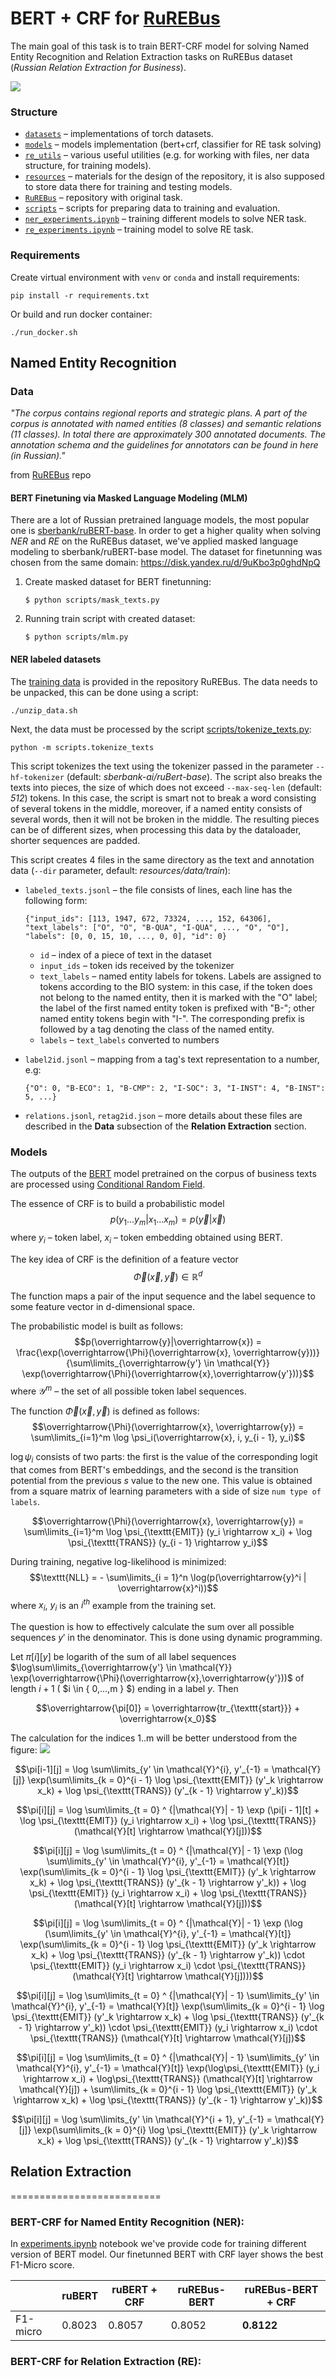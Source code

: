 # BERT + CRF for [RuREBus](https://github.com/dialogue-evaluation/RuREBus.git)

The main goal of this task is to train BERT-CRF model for solving Named Entity Recognition and Relation Extraction tasks
on RuREBus dataset (_Russian Relation Extraction for Business_).

![](resources/images/general_scheme.png)

### Structure
* [`datasets`](./datasets) – implementations of torch datasets.
* [`models`](./models) – models implementation (bert+crf, classifier for RE task solving)
* [`re_utils`](./re_utils) – various useful utilities (e.g. for working with files, ner data structure, for training models).
* [`resources`](./resources) – materials for the design of the repository, it is also supposed to store data there for training and testing models.
* [`RuREBus`](https://github.com/dialogue-evaluation/RuREBus.git) – repository with original task.
* [`scripts`](./scripts) – scripts for preparing data to training and evaluation.
* [`ner_experiments.ipynb`](./ner_experiments.ipynb) – training different models to solve NER task.
* [`re_experiments.ipynb`](./re_experiments.ipynb) – training model to solve RE task.

### Requirements

Create virtual environment with `venv` or `conda` and install requirements:

```shell
pip install -r requirements.txt
```

Or build and run docker container:
```shell
./run_docker.sh
```

## Named Entity Recognition

### Data
_"The corpus contains regional reports and strategic plans. A part of the corpus is annotated with named entities (8 classes) and semantic relations (11 classes). In total there are approximately 300 annotated documents. The annotation schema and the guidelines for annotators can be found in here (in Russian)."_

from [RuREBus](https://github.com/dialogue-evaluation/RuREBus.git) repo

#### BERT Finetuning via Masked Language Modeling (MLM)
There are a lot of Russian pretrained language models, the most popular one is
[sberbank/ruBERT-base](https://huggingface.co/sberbank-ai/ruBert-base). In order to get a higher quality when solving
_NER_ and _RE_ on the RuREBus dataset, we've applied masked language modeling to sberbank/ruBERT-base model.
The dataset for finetunning was chosen from the same domain: https://disk.yandex.ru/d/9uKbo3p0ghdNpQ

1. Create masked dataset for BERT finetunning:
   ```shell
   $ python scripts/mask_texts.py 
   ```
2. Running train script with created dataset:
   ```shell
   $ python scripts/mlm.py
   ```

#### NER labeled datasets
The [training data](https://github.com/dialogue-evaluation/RuREBus/tree/master/train_data) is provided in the repository RuREBus. The data needs to be unpacked, this can be done using a script:
```shell
./unzip_data.sh
```
Next, the data must be processed by the script [scripts/tokenize_texts.py](./scripts/tokenize_texts.py):
```shell
python -m scripts.tokenize_texts
```

This script tokenizes the text using the tokenizer passed in the parameter `--hf-tokenizer` (default: _sberbank-ai/ruBert-base_).
The script also breaks the texts into pieces, the size of which does not exceed `--max-seq-len` (default: _512_) tokens. In this case, the script is smart not to break a word consisting of several tokens in the middle, moreover, if a named entity consists of several words, then it will not be broken in the middle. The resulting pieces can be of different sizes, when processing this data by the dataloader, shorter sequences are padded.

This script creates 4 files in the same directory as the text and annotation data (`--dir` parameter, default: _resources/data/train_):
* `labeled_texts.jsonl` – the file consists of lines, each line has the following form:
   ```
   {"input_ids": [113, 1947, 672, 73324, ..., 152, 64306], "text_labels": ["O", "O", "B-QUA", "I-QUA", ..., "O", "O"], "labels": [0, 0, 15, 10, ..., 0, 0], "id": 0}
   ```
   * `id` – index of a piece of text in the dataset
   * `input_ids` – token ids received by the tokenizer
   * `text_labels` – named entity labels for tokens. Labels are assigned to tokens according to the BIO system: in this case, if the token does not belong to the named entity, then it is marked with the "O" label; the label of the first named entity token is prefixed with "B-"; other named entity tokens begin with "I-". The corresponding prefix is followed by a tag denoting the class of the named entity.
   * `labels` – `text_labels` converted to numbers

* `label2id.jsonl` – mapping from a tag's text representation to a number, e.g:
   ```
   {"O": 0, "B-ECO": 1, "B-CMP": 2, "I-SOC": 3, "I-INST": 4, "B-INST": 5, ...}
   ```
* `relations.jsonl`, `retag2id.json` – more details about these files are described in the **Data** subsection of the **Relation Extraction** section.

### Models

The outputs of the [BERT](https://arxiv.org/abs/1810.04805) model pretrained on the corpus of business texts are processed using [Conditional Random Field](http://www.cs.columbia.edu/~mcollins/crf.pdf).

The essence of CRF is to build a probabilistic model $$p(y_1...y_m|x_1...x_m) = p(\overrightarrow{y}|\overrightarrow{x})$$ where $y_i$ – token label, $x_i$ – token embedding obtained using BERT.

The key idea of CRF is the definition of a feature vector $$\overrightarrow{\Phi}(\overrightarrow{x}, \overrightarrow{y}) \in \mathbb{R}^d$$

The function maps a pair of the input sequence and the label sequence to some feature vector in d-dimensional space.

The probabilistic model is built as follows: $$p(\overrightarrow{y}|\overrightarrow{x}) = \frac{\exp(\overrightarrow{\Phi}(\overrightarrow{x}, \overrightarrow{y}))}{\sum\limits_{\overrightarrow{y'} \in \mathcal{Y}} \exp(\overrightarrow{\Phi}(\overrightarrow{x},\overrightarrow{y'}))}$$
where $\mathcal{Y}^m$ – the set of all possible token label sequences.

The function $\overrightarrow{\Phi}(\overrightarrow{x}, \overrightarrow{y})$ is defined as follows: $$\overrightarrow{\Phi}(\overrightarrow{x}, \overrightarrow{y}) = \sum\limits_{i=1}^m \log \psi_i(\overrightarrow{x}, i, y_{i - 1}, y_i)$$

$\log \psi_i$ consists of two parts: the first is the value of the corresponding logit that comes from BERT's embeddings, and the second is the transition potential from the previous $s$ value to the new one. This value is obtained from a square matrix of learning parameters with a side of size `num type of labels`.

$$\overrightarrow{\Phi}(\overrightarrow{x}, \overrightarrow{y}) = \sum\limits_{i=1}^m \log \psi_{\texttt{EMIT}} (y_i \rightarrow x_i)  + \log \psi_{\texttt{TRANS}} (y_{i - 1} \rightarrow y_i)$$

During training, negative log-likelihood is minimized:
$$\texttt{NLL} = - \sum\limits_{i = 1}^n \log(p(\overrightarrow{y}^i | \overrightarrow{x}^i))$$
where $x_i$, $y_i$ is an $i^{th}$ example from the training set.

The question is how to effectively calculate the sum over all possible sequences $y'$ in the denominator. This is done using dynamic programming.

Let $\pi[i][y]$ be logarith of the sum of all label sequences $\log\sum\limits_{\overrightarrow{y'} \in \mathcal{Y}} \exp(\overrightarrow{\Phi}(\overrightarrow{x},\overrightarrow{y'}))$ of length $i + 1$ ( $i \in \{ 0,...,m \} $)  ending in a label $y$. Then 

$$\overrightarrow{\pi[0]} = \overrightarrow{tr_{\texttt{start}}} + \overrightarrow{x_0}$$

The calculation for the indices 1..m will be better understood from the figure:
![](resources/images/dp.png)

$$\pi[i-1][j] = \log \sum\limits_{y' \in \mathcal{Y}^{i}, y'_{-1} = \mathcal{Y}[j]} \exp(\sum\limits_{k = 0}^{i - 1} \log \psi_{\texttt{EMIT}} (y'_k \rightarrow x_k)  + \log \psi_{\texttt{TRANS}} (y'_{k - 1} \rightarrow y'_k))$$

$$\pi[i][j] = \log \sum\limits_{t = 0} ^ {|\mathcal{Y}| - 1} \exp (\pi[i - 1][t] + \log \psi_{\texttt{EMIT}} (y_i \rightarrow x_i)  + \log \psi_{\texttt{TRANS}} (\mathcal{Y}[t] \rightarrow \mathcal{Y}[j]))$$

$$\pi[i][j] = \log \sum\limits_{t = 0} ^ {|\mathcal{Y}| - 1} \exp (\log \sum\limits_{y' \in \mathcal{Y}^{i}, y'_{-1} = \mathcal{Y}[t]} \exp(\sum\limits_{k = 0}^{i - 1} \log \psi_{\texttt{EMIT}} (y'_k \rightarrow x_k)  + \log \psi_{\texttt{TRANS}} (y'_{k - 1} \rightarrow y'_k)) + \log \psi_{\texttt{EMIT}} (y_i \rightarrow x_i)  + \log \psi_{\texttt{TRANS}} (\mathcal{Y}[t] \rightarrow \mathcal{Y}[j]))$$

$$\pi[i][j] = \log \sum\limits_{t = 0} ^ {|\mathcal{Y}| - 1} \exp (\log (\sum\limits_{y' \in \mathcal{Y}^{i}, y'_{-1} = \mathcal{Y}[t]} \exp(\sum\limits_{k = 0}^{i - 1} \log \psi_{\texttt{EMIT}} (y'_k \rightarrow x_k) + \log \psi_{\texttt{TRANS}} (y'_{k - 1} \rightarrow y'_k)) \cdot \psi_{\texttt{EMIT}} (y_i \rightarrow x_i) \cdot \psi_{\texttt{TRANS}} (\mathcal{Y}[t] \rightarrow \mathcal{Y}[j])))$$

$$\pi[i][j] = \log \sum\limits_{t = 0} ^ {|\mathcal{Y}| - 1} \sum\limits_{y' \in \mathcal{Y}^{i}, y'_{-1} = \mathcal{Y}[t]} \exp(\sum\limits_{k = 0}^{i - 1} \log \psi_{\texttt{EMIT}} (y'_k \rightarrow x_k) + \log \psi_{\texttt{TRANS}} (y'_{k - 1} \rightarrow y'_k)) \cdot \psi_{\texttt{EMIT}} (y_i \rightarrow x_i) \cdot \psi_{\texttt{TRANS}} (\mathcal{Y}[t] \rightarrow \mathcal{Y}[j])$$

$$\pi[i][j] = \log \sum\limits_{t = 0} ^ {|\mathcal{Y}| - 1} \sum\limits_{y' \in \mathcal{Y}^{i}, y'_{-1} = \mathcal{Y}[t]} \exp(\log\psi_{\texttt{EMIT}} (y_i \rightarrow x_i) + \log\psi_{\texttt{TRANS}} (\mathcal{Y}[t] \rightarrow \mathcal{Y}[j]) + \sum\limits_{k = 0}^{i - 1} \log \psi_{\texttt{EMIT}} (y'_k \rightarrow x_k) + \log \psi_{\texttt{TRANS}} (y'_{k - 1} \rightarrow y'_k))$$

$$\pi[i][j] = \log \sum\limits_{y' \in \mathcal{Y}^{i + 1}, y'_{-1} = \mathcal{Y}[j]} \exp(\sum\limits_{k = 0}^{i} \log \psi_{\texttt{EMIT}} (y'_k \rightarrow x_k) + \log \psi_{\texttt{TRANS}} (y'_{k - 1} \rightarrow y'_k))$$

## Relation Extraction

==========================

### BERT-CRF for Named Entity Recognition (NER):

In [experiments.ipynb](experiments.ipynb) notebook we've provide code for training different version of BERT model.
Our finetunned BERT with CRF layer shows the best F1-Micro score.

|          | ruBERT | ruBERT + CRF | ruREBus-BERT | ruREBus-BERT + CRF |
|----------|--------|--------------|--------------|--------------------|
| F1-micro | 0.8023 | 0.8057       | 0.8052       | **0.8122**         |

### BERT-CRF for Relation Extraction (RE):

